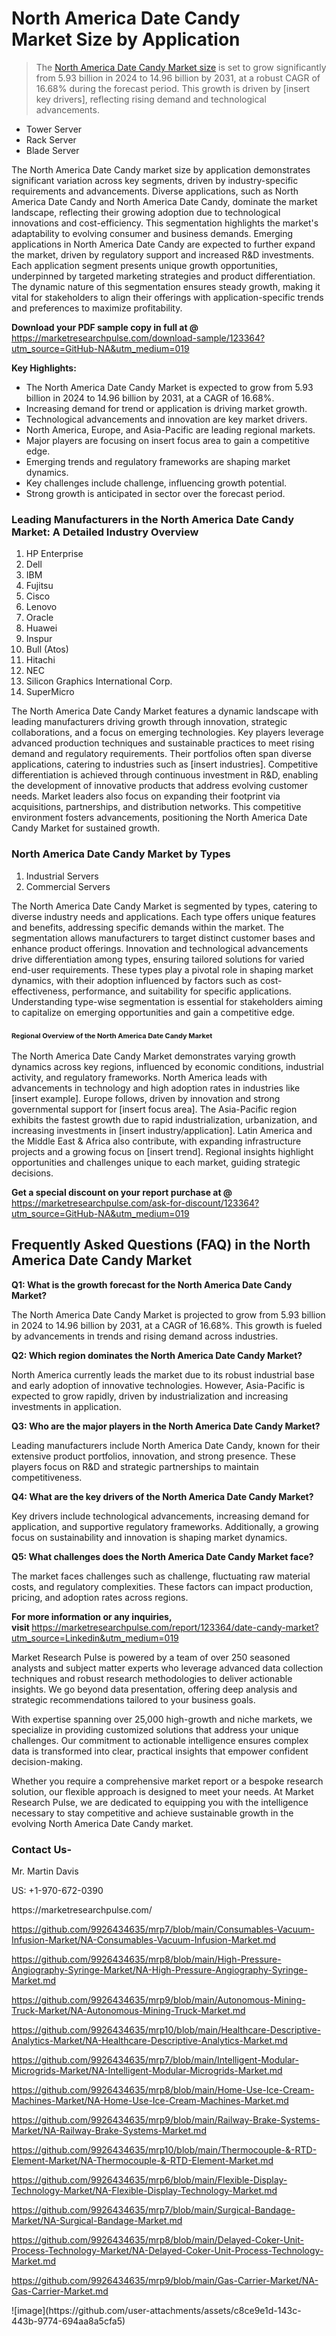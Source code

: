 <h1>North America Date Candy Market&nbsp;Size by Application</h1><blockquote><p>The <a href="https://marketresearchpulse.com/download-sample/123364?utm_source=GitHub-NA&amp;utm_medium=019">North America Date Candy Market size</a> is set to grow significantly from 5.93 billion in 2024 to 14.96 billion by 2031, at a robust CAGR of 16.68% during the forecast period. This growth is driven by [insert key drivers], reflecting rising demand and technological advancements.</p></blockquote><ul><li>Tower Server<li> Rack Server<li> Blade Server</li></ul><p>The North America Date Candy market size by application demonstrates significant variation across key segments, driven by industry-specific requirements and advancements. Diverse applications, such as North America Date Candy and North America Date Candy, dominate the market landscape, reflecting their growing adoption due to technological innovations and cost-efficiency. This segmentation highlights the market's adaptability to evolving consumer and business demands. Emerging applications in North America Date Candy are expected to further expand the market, driven by regulatory support and increased R&D investments. Each application segment presents unique growth opportunities, underpinned by targeted marketing strategies and product differentiation. The dynamic nature of this segmentation ensures steady growth, making it vital for stakeholders to align their offerings with application-specific trends and preferences to maximize profitability.</p><p><strong>Download your PDF sample copy in full at @ </strong><a href="https://marketresearchpulse.com/download-sample/123364?utm_source=GitHub-NA&amp;utm_medium=019">https://marketresearchpulse.com/download-sample/123364?utm_source=GitHub-NA&amp;utm_medium=019</a></p><p><strong>Key Highlights: </strong></p><ul><li>The North America Date Candy Market is expected to grow from 5.93 billion in 2024 to 14.96 billion by 2031, at a CAGR of 16.68%.</li><li>Increasing demand for trend or application is driving market growth.</li><li>Technological advancements and innovation are key market drivers.</li><li>North America, Europe, and Asia-Pacific are leading regional markets.</li><li>Major players are focusing on insert focus area to gain a competitive edge.</li><li>Emerging trends and regulatory frameworks are shaping market dynamics.</li><li>Key challenges include challenge, influencing growth potential.</li><li>Strong growth is anticipated in sector over the forecast period.</li></ul><h3>Leading Manufacturers in the North America Date Candy Market: A Detailed Industry Overview</h3><ol><li>HP Enterprise</li><li>Dell</li><li>IBM</li><li>Fujitsu</li><li>Cisco</li><li>Lenovo</li><li>Oracle</li><li>Huawei</li><li>Inspur</li><li>Bull (Atos)</li><li>Hitachi</li><li>NEC</li><li>Silicon Graphics International Corp.</li><li>SuperMicro</li></ol><div class="flex max-w-full flex-col flex-grow"><div class="min-h-8 text-message flex w-full flex-col items-end gap-2 whitespace-normal break-words [.text-message+&amp;]:mt-5" dir="auto" data-message-author-role="assistant" data-message-id="fd8432e4-4910-450d-b182-61b7bfb0a01f" data-message-model-slug="gpt-4o"><div class="flex w-full flex-col gap-1 empty:hidden first:pt-[3px]"><div class="markdown prose w-full break-words dark:prose-invert light"><p>The North America Date Candy Market features a dynamic landscape with leading manufacturers driving growth through innovation, strategic collaborations, and a focus on emerging technologies. Key players leverage advanced production techniques and sustainable practices to meet rising demand and regulatory requirements. Their portfolios often span diverse applications, catering to industries such as [insert industries]. Competitive differentiation is achieved through continuous investment in R&amp;D, enabling the development of innovative products that address evolving customer needs. Market leaders also focus on expanding their footprint via acquisitions, partnerships, and distribution networks. This competitive environment fosters advancements, positioning the North America Date Candy Market for sustained growth.</p></div></div></div></div><h3>North America Date Candy Market by Types</h3><ol><li>Industrial Servers<li> Commercial Servers</li></ol><div class="flex max-w-full flex-col flex-grow"><div class="min-h-8 text-message flex w-full flex-col items-end gap-2 whitespace-normal break-words [.text-message+&amp;]:mt-5" dir="auto" data-message-author-role="assistant" data-message-id="084470be-0bb7-4664-bddf-5156b4f41249" data-message-model-slug="gpt-4o-mini"><div class="flex w-full flex-col gap-1 empty:hidden first:pt-[3px]"><div class="markdown prose w-full break-words dark:prose-invert light"><p>The North America Date Candy Market is segmented by types, catering to diverse industry needs and applications. Each type offers unique features and benefits, addressing specific demands within the market. The segmentation allows manufacturers to target distinct customer bases and enhance product offerings. Innovation and technological advancements drive differentiation among types, ensuring tailored solutions for varied end-user requirements. These types play a pivotal role in shaping market dynamics, with their adoption influenced by factors such as cost-effectiveness, performance, and suitability for specific applications. Understanding type-wise segmentation is essential for stakeholders aiming to capitalize on emerging opportunities and gain a competitive edge.</p></div></div></div></div><h3><span style="font-size: 11px;">Regional Overview of the North America Date Candy Market</span></h3><div class="flex max-w-full flex-col flex-grow"><div class="min-h-8 text-message flex w-full flex-col items-end gap-2 whitespace-normal break-words [.text-message+&amp;]:mt-5" dir="auto" data-message-author-role="assistant" data-message-id="e9038762-ce64-4e30-91c9-9bd413514231" data-message-model-slug="gpt-4o-mini"><div class="flex w-full flex-col gap-1 empty:hidden first:pt-[3px]"><div class="markdown prose w-full break-words dark:prose-invert light"><p>The North America Date Candy Market demonstrates varying growth dynamics across key regions, influenced by economic conditions, industrial activity, and regulatory frameworks. North America leads with advancements in technology and high adoption rates in industries like [insert example]. Europe follows, driven by innovation and strong governmental support for [insert focus area]. The Asia-Pacific region exhibits the fastest growth due to rapid industrialization, urbanization, and increasing investments in [insert industry/application]. Latin America and the Middle East &amp; Africa also contribute, with expanding infrastructure projects and a growing focus on [insert trend]. Regional insights highlight opportunities and challenges unique to each market, guiding strategic decisions.</p></div></div></div></div><p><strong>Get a special discount on your report purchase at @ </strong><a href="https://marketresearchpulse.com/ask-for-discount/123364?utm_source=GitHub-NA&amp;utm_medium=019">https://marketresearchpulse.com/ask-for-discount/123364?utm_source=GitHub-NA&amp;utm_medium=019</a></p><h2>Frequently Asked Questions (FAQ) in the North America Date Candy Market</h2><p><strong>Q1: What is the growth forecast for the North America Date Candy Market?</strong></p><p>The North America Date Candy Market is projected to grow from 5.93 billion in 2024 to 14.96 billion by 2031, at a CAGR of 16.68%. This growth is fueled by advancements in trends and rising demand across industries.</p><p><strong>Q2: Which region dominates the North America Date Candy Market?</strong></p><p>North America currently leads the market due to its robust industrial base and early adoption of innovative technologies. However, Asia-Pacific is expected to grow rapidly, driven by industrialization and increasing investments in application.</p><p><strong>Q3: Who are the major players in the North America Date Candy Market?</strong></p><p>Leading manufacturers include North America Date Candy, known for their extensive product portfolios, innovation, and strong presence. These players focus on R&amp;D and strategic partnerships to maintain competitiveness.</p><p><strong>Q4: What are the key drivers of the North America Date Candy Market?</strong></p><p>Key drivers include technological advancements, increasing demand for application, and supportive regulatory frameworks. Additionally, a growing focus on sustainability and innovation is shaping market dynamics.</p><p><strong>Q5: What challenges does the North America Date Candy Market face?</strong></p><p>The market faces challenges such as challenge, fluctuating raw material costs, and regulatory complexities. These factors can impact production, pricing, and adoption rates across regions.</p><p><strong>For more information or any inquiries, visit&nbsp;</strong><a href="https://marketresearchpulse.com/report/123364/date-candy-market?utm_source=Linkedin&utm_medium=019">https://marketresearchpulse.com/report/123364/date-candy-market?utm_source=Linkedin&utm_medium=019</a></p><p>Market Research Pulse is powered by a team of over 250 seasoned analysts and subject matter experts who leverage advanced data collection techniques and robust research methodologies to deliver actionable insights. We go beyond data presentation, offering deep analysis and strategic recommendations tailored to your business goals.</p><p>With expertise spanning over 25,000 high-growth and niche markets, we specialize in providing customized solutions that address your unique challenges. Our commitment to actionable intelligence ensures complex data is transformed into clear, practical insights that empower confident decision-making.</p><p>Whether you require a comprehensive market report or a bespoke research solution, our flexible approach is designed to meet your needs. At Market Research Pulse, we are dedicated to equipping you with the intelligence necessary to stay competitive and achieve sustainable growth in the evolving North America Date Candy market.</p><h3><strong>Contact Us-</strong></h3><p>Mr. Martin Davis</p><p>US: +1-970-672-0390</p><p>https://marketresearchpulse.com/</p><p><a href="https://github.com/9926434635/mrp7/blob/main/Consumables-Vacuum-Infusion-Market/NA-Consumables-Vacuum-Infusion-Market.md">https://github.com/9926434635/mrp7/blob/main/Consumables-Vacuum-Infusion-Market/NA-Consumables-Vacuum-Infusion-Market.md</a></p><p><a href="https://github.com/9926434635/mrp8/blob/main/High-Pressure-Angiography-Syringe-Market/NA-High-Pressure-Angiography-Syringe-Market.md">https://github.com/9926434635/mrp8/blob/main/High-Pressure-Angiography-Syringe-Market/NA-High-Pressure-Angiography-Syringe-Market.md</a></p><p><a href="https://github.com/9926434635/mrp9/blob/main/Autonomous-Mining-Truck-Market/NA-Autonomous-Mining-Truck-Market.md">https://github.com/9926434635/mrp9/blob/main/Autonomous-Mining-Truck-Market/NA-Autonomous-Mining-Truck-Market.md</a></p><p><a href="https://github.com/9926434635/mrp10/blob/main/Healthcare-Descriptive-Analytics-Market/NA-Healthcare-Descriptive-Analytics-Market.md">https://github.com/9926434635/mrp10/blob/main/Healthcare-Descriptive-Analytics-Market/NA-Healthcare-Descriptive-Analytics-Market.md</a></p><p><a href="https://github.com/9926434635/mrp7/blob/main/Intelligent-Modular-Microgrids-Market/NA-Intelligent-Modular-Microgrids-Market.md">https://github.com/9926434635/mrp7/blob/main/Intelligent-Modular-Microgrids-Market/NA-Intelligent-Modular-Microgrids-Market.md</a></p><p><a href="https://github.com/9926434635/mrp8/blob/main/Home-Use-Ice-Cream-Machines-Market/NA-Home-Use-Ice-Cream-Machines-Market.md">https://github.com/9926434635/mrp8/blob/main/Home-Use-Ice-Cream-Machines-Market/NA-Home-Use-Ice-Cream-Machines-Market.md</a></p><p><a href="https://github.com/9926434635/mrp9/blob/main/Railway-Brake-Systems-Market/NA-Railway-Brake-Systems-Market.md">https://github.com/9926434635/mrp9/blob/main/Railway-Brake-Systems-Market/NA-Railway-Brake-Systems-Market.md</a></p><p><a href="https://github.com/9926434635/mrp10/blob/main/Thermocouple-&-RTD-Element-Market/NA-Thermocouple-&-RTD-Element-Market.md">https://github.com/9926434635/mrp10/blob/main/Thermocouple-&-RTD-Element-Market/NA-Thermocouple-&-RTD-Element-Market.md</a></p><p><a href="https://github.com/9926434635/mrp6/blob/main/Flexible-Display-Technology-Market/NA-Flexible-Display-Technology-Market.md">https://github.com/9926434635/mrp6/blob/main/Flexible-Display-Technology-Market/NA-Flexible-Display-Technology-Market.md</a></p><p><a href="https://github.com/9926434635/mrp7/blob/main/Surgical-Bandage-Market/NA-Surgical-Bandage-Market.md">https://github.com/9926434635/mrp7/blob/main/Surgical-Bandage-Market/NA-Surgical-Bandage-Market.md</a></p><p><a href="https://github.com/9926434635/mrp8/blob/main/Delayed-Coker-Unit-Process-Technology-Market/NA-Delayed-Coker-Unit-Process-Technology-Market.md">https://github.com/9926434635/mrp8/blob/main/Delayed-Coker-Unit-Process-Technology-Market/NA-Delayed-Coker-Unit-Process-Technology-Market.md</a></p><p><a href="https://github.com/9926434635/mrp9/blob/main/Gas-Carrier-Market/NA-Gas-Carrier-Market.md">https://github.com/9926434635/mrp9/blob/main/Gas-Carrier-Market/NA-Gas-Carrier-Market.md</a></p>
![image](https://github.com/user-attachments/assets/c8ce9e1d-143c-443b-9774-694aa8a5cfa5)
